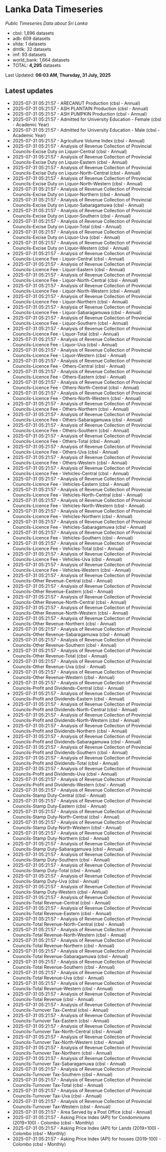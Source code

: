 # Lanka Data Timeseries
*Public Timeseries Data about Sri Lanka*

* cbsl: 1,896 datasets
* adb: 609 datasets
* sltda: 1 datasets
* dmtlk: 32 datasets
* imf: 93 datasets
* world_bank: 1,664 datasets
* TOTAL: **4,295** datasets

Last Updated: **06:03 AM, Thursday, 31 July, 2025**

## Latest updates

* 2025-07-31 05:21:57 - ARECANUT Production (cbsl - Annual)
* 2025-07-31 05:21:57 - ASH PLANTAIN Production (cbsl - Annual)
* 2025-07-31 05:21:57 - ASH PUMPKIN Production (cbsl - Annual)
* 2025-07-31 05:21:57 - Admitted for University Education - Female (cbsl - Academic Year)
* 2025-07-31 05:21:57 - Admitted for University Education - Male (cbsl - Academic Year)
* 2025-07-31 05:21:57 - Agriculture Volume Index (cbsl - Annual)
* 2025-07-31 05:21:57 - Analysis of Revenue Collection of Provincial Councils-Excise Duty on Liquor-Central (cbsl - Annual)
* 2025-07-31 05:21:57 - Analysis of Revenue Collection of Provincial Councils-Excise Duty on Liquor-Eastern (cbsl - Annual)
* 2025-07-31 05:21:57 - Analysis of Revenue Collection of Provincial Councils-Excise Duty on Liquor-North-Central (cbsl - Annual)
* 2025-07-31 05:21:57 - Analysis of Revenue Collection of Provincial Councils-Excise Duty on Liquor-North-Western (cbsl - Annual)
* 2025-07-31 05:21:57 - Analysis of Revenue Collection of Provincial Councils-Excise Duty on Liquor-Northern (cbsl - Annual)
* 2025-07-31 05:21:57 - Analysis of Revenue Collection of Provincial Councils-Excise Duty on Liquor-Sabaragamuwa (cbsl - Annual)
* 2025-07-31 05:21:57 - Analysis of Revenue Collection of Provincial Councils-Excise Duty on Liquor-Southern (cbsl - Annual)
* 2025-07-31 05:21:57 - Analysis of Revenue Collection of Provincial Councils-Excise Duty on Liquor-Total (cbsl - Annual)
* 2025-07-31 05:21:57 - Analysis of Revenue Collection of Provincial Councils-Excise Duty on Liquor-Uva (cbsl - Annual)
* 2025-07-31 05:21:57 - Analysis of Revenue Collection of Provincial Councils-Excise Duty on Liquor-Western (cbsl - Annual)
* 2025-07-31 05:21:57 - Analysis of Revenue Collection of Provincial Councils-Licence Fee - Liquor-Central (cbsl - Annual)
* 2025-07-31 05:21:57 - Analysis of Revenue Collection of Provincial Councils-Licence Fee - Liquor-Eastern (cbsl - Annual)
* 2025-07-31 05:21:57 - Analysis of Revenue Collection of Provincial Councils-Licence Fee - Liquor-North-Central (cbsl - Annual)
* 2025-07-31 05:21:57 - Analysis of Revenue Collection of Provincial Councils-Licence Fee - Liquor-North-Western (cbsl - Annual)
* 2025-07-31 05:21:57 - Analysis of Revenue Collection of Provincial Councils-Licence Fee - Liquor-Northern (cbsl - Annual)
* 2025-07-31 05:21:57 - Analysis of Revenue Collection of Provincial Councils-Licence Fee - Liquor-Sabaragamuwa (cbsl - Annual)
* 2025-07-31 05:21:57 - Analysis of Revenue Collection of Provincial Councils-Licence Fee - Liquor-Southern (cbsl - Annual)
* 2025-07-31 05:21:57 - Analysis of Revenue Collection of Provincial Councils-Licence Fee - Liquor-Total (cbsl - Annual)
* 2025-07-31 05:21:57 - Analysis of Revenue Collection of Provincial Councils-Licence Fee - Liquor-Uva (cbsl - Annual)
* 2025-07-31 05:21:57 - Analysis of Revenue Collection of Provincial Councils-Licence Fee - Liquor-Western (cbsl - Annual)
* 2025-07-31 05:21:57 - Analysis of Revenue Collection of Provincial Councils-Licence Fee - Others-Central (cbsl - Annual)
* 2025-07-31 05:21:57 - Analysis of Revenue Collection of Provincial Councils-Licence Fee - Others-Eastern (cbsl - Annual)
* 2025-07-31 05:21:57 - Analysis of Revenue Collection of Provincial Councils-Licence Fee - Others-North-Central (cbsl - Annual)
* 2025-07-31 05:21:57 - Analysis of Revenue Collection of Provincial Councils-Licence Fee - Others-North-Western (cbsl - Annual)
* 2025-07-31 05:21:57 - Analysis of Revenue Collection of Provincial Councils-Licence Fee - Others-Northern (cbsl - Annual)
* 2025-07-31 05:21:57 - Analysis of Revenue Collection of Provincial Councils-Licence Fee - Others-Sabaragamuwa (cbsl - Annual)
* 2025-07-31 05:21:57 - Analysis of Revenue Collection of Provincial Councils-Licence Fee - Others-Southern (cbsl - Annual)
* 2025-07-31 05:21:57 - Analysis of Revenue Collection of Provincial Councils-Licence Fee - Others-Total (cbsl - Annual)
* 2025-07-31 05:21:57 - Analysis of Revenue Collection of Provincial Councils-Licence Fee - Others-Uva (cbsl - Annual)
* 2025-07-31 05:21:57 - Analysis of Revenue Collection of Provincial Councils-Licence Fee - Others-Western (cbsl - Annual)
* 2025-07-31 05:21:57 - Analysis of Revenue Collection of Provincial Councils-Licence Fee - Vehicles-Central (cbsl - Annual)
* 2025-07-31 05:21:57 - Analysis of Revenue Collection of Provincial Councils-Licence Fee - Vehicles-Eastern (cbsl - Annual)
* 2025-07-31 05:21:57 - Analysis of Revenue Collection of Provincial Councils-Licence Fee - Vehicles-North-Central (cbsl - Annual)
* 2025-07-31 05:21:57 - Analysis of Revenue Collection of Provincial Councils-Licence Fee - Vehicles-North-Western (cbsl - Annual)
* 2025-07-31 05:21:57 - Analysis of Revenue Collection of Provincial Councils-Licence Fee - Vehicles-Northern (cbsl - Annual)
* 2025-07-31 05:21:57 - Analysis of Revenue Collection of Provincial Councils-Licence Fee - Vehicles-Sabaragamuwa (cbsl - Annual)
* 2025-07-31 05:21:57 - Analysis of Revenue Collection of Provincial Councils-Licence Fee - Vehicles-Southern (cbsl - Annual)
* 2025-07-31 05:21:57 - Analysis of Revenue Collection of Provincial Councils-Licence Fee - Vehicles-Total (cbsl - Annual)
* 2025-07-31 05:21:57 - Analysis of Revenue Collection of Provincial Councils-Licence Fee - Vehicles-Uva (cbsl - Annual)
* 2025-07-31 05:21:57 - Analysis of Revenue Collection of Provincial Councils-Licence Fee - Vehicles-Western (cbsl - Annual)
* 2025-07-31 05:21:57 - Analysis of Revenue Collection of Provincial Councils-Other Revenue-Central (cbsl - Annual)
* 2025-07-31 05:21:57 - Analysis of Revenue Collection of Provincial Councils-Other Revenue-Eastern (cbsl - Annual)
* 2025-07-31 05:21:57 - Analysis of Revenue Collection of Provincial Councils-Other Revenue-North-Central (cbsl - Annual)
* 2025-07-31 05:21:57 - Analysis of Revenue Collection of Provincial Councils-Other Revenue-North-Western (cbsl - Annual)
* 2025-07-31 05:21:57 - Analysis of Revenue Collection of Provincial Councils-Other Revenue-Northern (cbsl - Annual)
* 2025-07-31 05:21:57 - Analysis of Revenue Collection of Provincial Councils-Other Revenue-Sabaragamuwa (cbsl - Annual)
* 2025-07-31 05:21:57 - Analysis of Revenue Collection of Provincial Councils-Other Revenue-Southern (cbsl - Annual)
* 2025-07-31 05:21:57 - Analysis of Revenue Collection of Provincial Councils-Other Revenue-Total (cbsl - Annual)
* 2025-07-31 05:21:57 - Analysis of Revenue Collection of Provincial Councils-Other Revenue-Uva (cbsl - Annual)
* 2025-07-31 05:21:57 - Analysis of Revenue Collection of Provincial Councils-Other Revenue-Western (cbsl - Annual)
* 2025-07-31 05:21:57 - Analysis of Revenue Collection of Provincial Councils-Profit and Dividends-Central (cbsl - Annual)
* 2025-07-31 05:21:57 - Analysis of Revenue Collection of Provincial Councils-Profit and Dividends-Eastern (cbsl - Annual)
* 2025-07-31 05:21:57 - Analysis of Revenue Collection of Provincial Councils-Profit and Dividends-North-Central (cbsl - Annual)
* 2025-07-31 05:21:57 - Analysis of Revenue Collection of Provincial Councils-Profit and Dividends-North-Western (cbsl - Annual)
* 2025-07-31 05:21:57 - Analysis of Revenue Collection of Provincial Councils-Profit and Dividends-Northern (cbsl - Annual)
* 2025-07-31 05:21:57 - Analysis of Revenue Collection of Provincial Councils-Profit and Dividends-Sabaragamuwa (cbsl - Annual)
* 2025-07-31 05:21:57 - Analysis of Revenue Collection of Provincial Councils-Profit and Dividends-Southern (cbsl - Annual)
* 2025-07-31 05:21:57 - Analysis of Revenue Collection of Provincial Councils-Profit and Dividends-Total (cbsl - Annual)
* 2025-07-31 05:21:57 - Analysis of Revenue Collection of Provincial Councils-Profit and Dividends-Uva (cbsl - Annual)
* 2025-07-31 05:21:57 - Analysis of Revenue Collection of Provincial Councils-Profit and Dividends-Western (cbsl - Annual)
* 2025-07-31 05:21:57 - Analysis of Revenue Collection of Provincial Councils-Stamp Duty-Central (cbsl - Annual)
* 2025-07-31 05:21:57 - Analysis of Revenue Collection of Provincial Councils-Stamp Duty-Eastern (cbsl - Annual)
* 2025-07-31 05:21:57 - Analysis of Revenue Collection of Provincial Councils-Stamp Duty-North-Central (cbsl - Annual)
* 2025-07-31 05:21:57 - Analysis of Revenue Collection of Provincial Councils-Stamp Duty-North-Western (cbsl - Annual)
* 2025-07-31 05:21:57 - Analysis of Revenue Collection of Provincial Councils-Stamp Duty-Northern (cbsl - Annual)
* 2025-07-31 05:21:57 - Analysis of Revenue Collection of Provincial Councils-Stamp Duty-Sabaragamuwa (cbsl - Annual)
* 2025-07-31 05:21:57 - Analysis of Revenue Collection of Provincial Councils-Stamp Duty-Southern (cbsl - Annual)
* 2025-07-31 05:21:57 - Analysis of Revenue Collection of Provincial Councils-Stamp Duty-Total (cbsl - Annual)
* 2025-07-31 05:21:57 - Analysis of Revenue Collection of Provincial Councils-Stamp Duty-Uva (cbsl - Annual)
* 2025-07-31 05:21:57 - Analysis of Revenue Collection of Provincial Councils-Stamp Duty-Western (cbsl - Annual)
* 2025-07-31 05:21:57 - Analysis of Revenue Collection of Provincial Councils-Total Revenue-Central (cbsl - Annual)
* 2025-07-31 05:21:57 - Analysis of Revenue Collection of Provincial Councils-Total Revenue-Eastern (cbsl - Annual)
* 2025-07-31 05:21:57 - Analysis of Revenue Collection of Provincial Councils-Total Revenue-North-Central (cbsl - Annual)
* 2025-07-31 05:21:57 - Analysis of Revenue Collection of Provincial Councils-Total Revenue-North-Western (cbsl - Annual)
* 2025-07-31 05:21:57 - Analysis of Revenue Collection of Provincial Councils-Total Revenue-Northern (cbsl - Annual)
* 2025-07-31 05:21:57 - Analysis of Revenue Collection of Provincial Councils-Total Revenue-Sabaragamuwa (cbsl - Annual)
* 2025-07-31 05:21:57 - Analysis of Revenue Collection of Provincial Councils-Total Revenue-Southern (cbsl - Annual)
* 2025-07-31 05:21:57 - Analysis of Revenue Collection of Provincial Councils-Total Revenue-Uva (cbsl - Annual)
* 2025-07-31 05:21:57 - Analysis of Revenue Collection of Provincial Councils-Total Revenue-Western (cbsl - Annual)
* 2025-07-31 05:21:57 - Analysis of Revenue Collection of Provincial Councils-Total Revenue (cbsl - Annual)
* 2025-07-31 05:21:57 - Analysis of Revenue Collection of Provincial Councils-Turnover Tax-Central (cbsl - Annual)
* 2025-07-31 05:21:57 - Analysis of Revenue Collection of Provincial Councils-Turnover Tax-Eastern (cbsl - Annual)
* 2025-07-31 05:21:57 - Analysis of Revenue Collection of Provincial Councils-Turnover Tax-North-Central (cbsl - Annual)
* 2025-07-31 05:21:57 - Analysis of Revenue Collection of Provincial Councils-Turnover Tax-North-Western (cbsl - Annual)
* 2025-07-31 05:21:57 - Analysis of Revenue Collection of Provincial Councils-Turnover Tax-Northern (cbsl - Annual)
* 2025-07-31 05:21:57 - Analysis of Revenue Collection of Provincial Councils-Turnover Tax-Sabaragamuwa (cbsl - Annual)
* 2025-07-31 05:21:57 - Analysis of Revenue Collection of Provincial Councils-Turnover Tax-Southern (cbsl - Annual)
* 2025-07-31 05:21:57 - Analysis of Revenue Collection of Provincial Councils-Turnover Tax-Total (cbsl - Annual)
* 2025-07-31 05:21:57 - Analysis of Revenue Collection of Provincial Councils-Turnover Tax-Uva (cbsl - Annual)
* 2025-07-31 05:21:57 - Analysis of Revenue Collection of Provincial Councils-Turnover Tax-Western (cbsl - Annual)
* 2025-07-31 05:21:57 - Area Served by a Post Office (cbsl - Annual)
* 2025-07-31 05:21:57 - Asking Price Index (API) for Condominiums (2019=100) - Colombo (cbsl - Monthly)
* 2025-07-31 05:21:57 - Asking Price Index (API) for Lands (2019=100) - Colombo (cbsl - Monthly)
* 2025-07-31 05:21:57 - Asking Price Index (API) for houses (2019-100) - Colombo (cbsl - Monthly)
